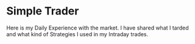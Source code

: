 # Simple Trader 

Here is my Daily Experience with the market.
I have shared what I tarded and what kind of Strategies I used in my Intraday trades.